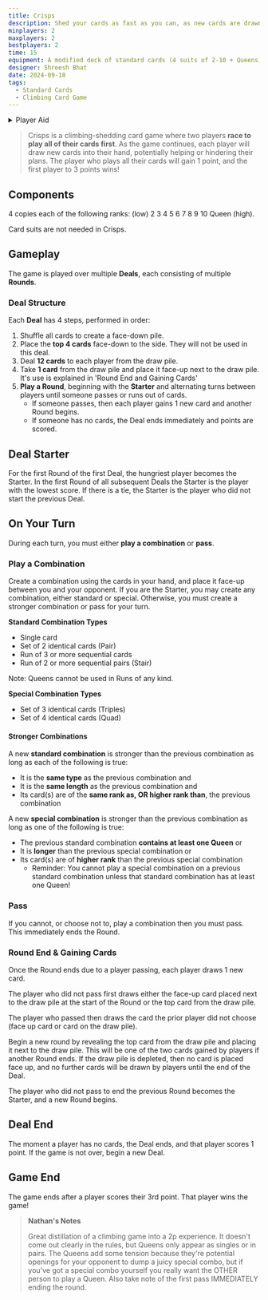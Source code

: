 ```yaml
---
title: Crisps
description: Shed your cards as fast as you can, as new cards are drawn to help or hinder you.
minplayers: 2
maxplayers: 2
bestplayers: 2
time: 15
equipment: A modified deck of standard cards (4 suits of 2-10 + Queens).
designer: Shreesh Bhat
date: 2024-09-18
tags:
  - Standard Cards
  - Climbing Card Game
---
```


<details>
<summary>Player Aid</summary>
<div class="table-full">

|Basic Combo|Example|
|:--|--:|
|**Single** |8|
|**Pair**|99|
|**Run**|45678|
|**Stair**|3344|

|Special Combo|Example|
|:--|--:|
|**Triple**|444|
|**Quad**|3333|


</div>

Special combos can only be played after Queens.

4 cards set aside, 12 to each player, one flipped over for draw.

</details>

> Crisps is a climbing-shedding card game where two players **race to play all of their cards first**. As the game continues, each player will draw new cards into their hand, potentially helping or hindering their plans. The player who plays all their cards will gain 1 point, and the first player to 3 points wins!

## Components

4 copies each of the following ranks: (low) 2 3 4 5 6 7 8 9 10 Queen (high).

Card suits are not needed in Crisps.

## Gameplay

The game is played over multiple **Deals**, each consisting of multiple **Rounds**.

### Deal Structure

Each **Deal** has 4 steps, performed in order:

1. Shuffle all cards to create a face-down pile.
2. Place the **top 4 cards** face-down to the side. They will not be used in this deal.
3. Deal **12 cards** to each player from the draw pile.
4. Take **1 card** from the draw pile and place it face-up next to the draw pile. It's use is explained in 'Round End and Gaining Cards'
5. **Play a Round**, beginning with the **Starter** and alternating turns between players until someone passes or runs out of cards.
    - If someone passes, then each player gains 1 new card and another Round begins.
    - If someone has no cards, the Deal ends immediately and points are scored.

## Deal Starter

For the first Round of the first Deal, the hungriest player becomes the Starter. In the first Round of all subsequent Deals the Starter is the player with the lowest score. If there is a tie, the Starter is the player who did not start the previous Deal.

## On Your Turn

During each turn, you must either **play a combination** or **pass**.

### Play a Combination

Create a combination using the cards in your hand, and place it face-up between you and your opponent. If you are the Starter, you may create any combination, either standard or special. Otherwise, you must create a stronger combination or pass for your turn.

**Standard Combination Types**

* Single card
* Set of 2 identical cards (Pair)
* Run of 3 or more sequential cards
* Run of 2 or more sequential pairs (Stair)

Note: Queens cannot be used in Runs of any kind.

**Special Combination Types**

* Set of 3 identical cards (Triples)
* Set of 4 identical cards (Quad)

#### Stronger Combinations

A new **standard combination** is stronger than the previous combination as long as each of the following is true:

- It is the **same type** as the previous combination and
- It is the **same length** as the previous combination and
- Its card(s) are of the **same rank as, OR higher rank than**, the previous combination

A new **special combination** is stronger than the previous combination as long as one of the following is true:

- The previous standard combination **contains at least one Queen** or
- It is **longer** than the previous special combination or
- Its card(s) are of **higher rank** than the previous special combination
    - Reminder: You cannot play a special combination on a previous standard combination unless that standard combination has at least one Queen!

### Pass

If you cannot, or choose not to, play a combination then you must pass. This immediately ends the Round.

### Round End & Gaining Cards

Once the Round ends due to a player passing, each player draws 1 new card.

The player who did not pass first draws either the face-up card placed next to the draw pile at the start of the Round or the top card from the draw pile.

The player who passed then draws the card the prior player did not choose (face up card or card on the draw pile).

Begin a new round by revealing the top card from the draw pile and placing it next to the draw pile. This will be one of the two cards gained by players if another Round ends. If the draw pile is depleted, then no card is placed face up, and no further cards will be drawn by players until the end of the Deal.

The player who did not pass to end the previous Round becomes the Starter, and a new Round begins.

## Deal End

The moment a player has no cards, the Deal ends, and that player scores 1 point. If the game is not over, begin a new Deal.

## Game End

The game ends after a player scores their 3rd point. That player wins the game!

> **Nathan's Notes**
>
> Great distillation of a climbing game into a 2p experience. It doesn't come out clearly in the rules, but Queens only appear as singles or in pairs. The Queens add some tension because they're potential openings for your opponent to dump a juicy special combo, but if you've got a special combo yourself you really want the OTHER person to play a Queen. Also take note of the first pass IMMEDIATELY ending the round.
